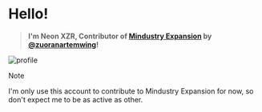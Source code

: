 # Hello!
>**I'm Neon XZR, Contributor of [Mindustry Expansion](https://github.com/zuoranartemwing/MindustryExpansion/tree/main/sprites/blocks/power/LH%20Industry) by [@zuoranartemwing](https://github.com/zuoranartemwing)!**

![profile](https://github.com/NEON-XZR/NEON-XZR/blob/main/Gambar/%5BUkuran%20asli%5D%20Black%20Transparent%20Corporate%20Personal%20Profile%20Instagram%20Post.png)

> [!NOTE]
> I'm only use this account to contribute to Mindustry Expansion for now, so don't expect me to be as active as other.
